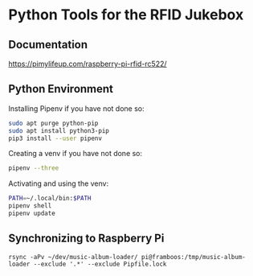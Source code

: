 # Python Tools for the RFID Jukebox

## Documentation

https://pimylifeup.com/raspberry-pi-rfid-rc522/


## Python Environment

Installing Pipenv if you have not done so:
```bash
sudo apt purge python-pip
sudo apt install python3-pip
pip3 install --user pipenv
```

Creating a venv if you have not done so:
```bash
pipenv --three
```

Activating and using the venv:
```bash
PATH=~/.local/bin:$PATH
pipenv shell
pipenv update
```


## Synchronizing to Raspberry Pi

```
rsync -aPv ~/dev/music-album-loader/ pi@framboos:/tmp/music-album-loader --exclude '.*' --exclude Pipfile.lock
```
